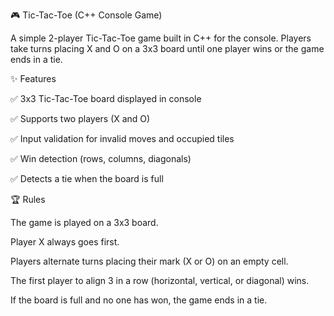 🎮 Tic-Tac-Toe (C++ Console Game)

A simple 2-player Tic-Tac-Toe game built in C++ for the console.
Players take turns placing X and O on a 3x3 board until one player wins or the game ends in a tie.

✨ Features

✅ 3x3 Tic-Tac-Toe board displayed in console

✅ Supports two players (X and O)

✅ Input validation for invalid moves and occupied tiles

✅ Win detection (rows, columns, diagonals)

✅ Detects a tie when the board is full


🏆 Rules

The game is played on a 3x3 board.

Player X always goes first.

Players alternate turns placing their mark (X or O) on an empty cell.

The first player to align 3 in a row (horizontal, vertical, or diagonal) wins.

If the board is full and no one has won, the game ends in a tie.
